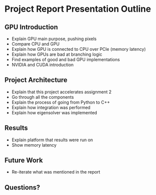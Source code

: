 # Project Report Presentation Outline

## GPU Introduction

* Explain GPU main purpose, pushing pixels
* Compare CPU and GPU
* Explain how GPU is connected to CPU over PCIe (memory latency)
* Explain how GPUs are bad at branching logic
* Find examples of good and bad GPU implementations
* NVIDIA and CUDA introduction

## Project Architecture

* Explain that this project accelerates assignment 2
* Go through all the components
* Explain the process of going from Python to C++
* Explain how integration was performed
* Explain how eigensolver was implemented

## Results

* Explain platform that results were run on
* Show memory latency

## Future Work

* Re-iterate what was mentioned in the report

## Questions?